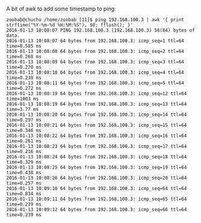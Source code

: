 A bit of awk to add some timestamp to ping:


    zoobab@chuchu /home/zoobab [11]$ ping 192.168.100.3 | awk '{ print strftime("%Y-%m-%d %H:%M:%S"), $0; fflush(); }'
    2016-01-13 10:08:07 PING 192.168.100.3 (192.168.100.3) 56(84) bytes of data.
    2016-01-13 10:08:07 64 bytes from 192.168.100.3: icmp_seq=1 ttl=64 time=0.585 ms
    2016-01-13 10:08:08 64 bytes from 192.168.100.3: icmp_seq=2 ttl=64 time=0.268 ms
    2016-01-13 10:08:09 64 bytes from 192.168.100.3: icmp_seq=3 ttl=64 time=0.270 ms
    2016-01-13 10:08:10 64 bytes from 192.168.100.3: icmp_seq=4 ttl=64 time=0.238 ms
    2016-01-13 10:08:11 64 bytes from 192.168.100.3: icmp_seq=5 ttl=64 time=0.272 ms
    2016-01-13 10:08:19 64 bytes from 192.168.100.3: icmp_seq=12 ttl=64 time=1003 ms
    2016-01-13 10:08:19 64 bytes from 192.168.100.3: icmp_seq=13 ttl=64 time=3.77 ms
    2016-01-13 10:08:20 64 bytes from 192.168.100.3: icmp_seq=14 ttl=64 time=0.297 ms
    2016-01-13 10:08:21 64 bytes from 192.168.100.3: icmp_seq=15 ttl=64 time=0.346 ms
    2016-01-13 10:08:22 64 bytes from 192.168.100.3: icmp_seq=16 ttl=64 time=0.261 ms
    2016-01-13 10:08:23 64 bytes from 192.168.100.3: icmp_seq=17 ttl=64 time=0.216 ms
    2016-01-13 10:08:24 64 bytes from 192.168.100.3: icmp_seq=18 ttl=64 time=0.329 ms
    2016-01-13 10:08:25 64 bytes from 192.168.100.3: icmp_seq=19 ttl=64 time=0.438 ms
    2016-01-13 10:08:26 64 bytes from 192.168.100.3: icmp_seq=20 ttl=64 time=0.257 ms
    2016-01-13 10:09:10 64 bytes from 192.168.100.3: icmp_seq=64 ttl=64 time=0.834 ms
    2016-01-13 10:09:11 64 bytes from 192.168.100.3: icmp_seq=65 ttl=64 time=0.239 ms
    2016-01-13 10:09:12 64 bytes from 192.168.100.3: icmp_seq=66 ttl=64 time=0.239 ms
